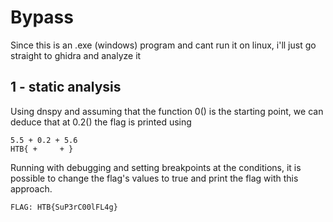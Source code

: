 # Bypass

Since this is an .exe (windows) program and cant run it on linux, i'll just go straight to ghidra and analyze it

## 1 - static analysis

Using dnspy and assuming that the function 0() is the starting point, we can deduce that at 0.2() the flag is printed using

```
5.5 + 0.2 + 5.6
HTB{ +     + }
```

Running with debugging and setting breakpoints at the conditions, it is possible to change the flag's values to true and print the flag with this approach.

```
FLAG: HTB{SuP3rC00lFL4g}
```